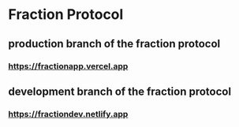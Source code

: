 # Fraction Protocol

## production branch of the fraction protocol

### https://fractionapp.vercel.app


## development branch of the fraction protocol

### https://fractiondev.netlify.app
